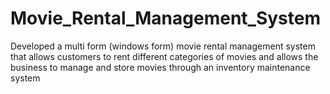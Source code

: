 # Movie_Rental_Management_System
Developed a multi form (windows form) movie rental management system that allows customers to rent different categories of movies and allows the business to manage and store movies through an inventory maintenance system
